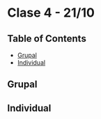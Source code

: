 # Clase 4 - 21/10 <!-- omit in toc -->

## Table of Contents <!-- omit in toc -->

- [Grupal](#grupal)
- [Individual](#individual)

## Grupal

## Individual
